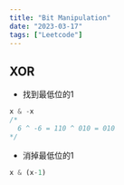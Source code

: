 ```yaml
---
title: "Bit Manipulation"
date: "2023-03-17"
tags: ["Leetcode"]
---
```


## XOR

* 找到最低位的1
```js
x & -x
/*
  6 ^ -6 = 110 ^ 010 = 010
*/
```

* 消掉最低位的1
```js
x & (x-1)
```
